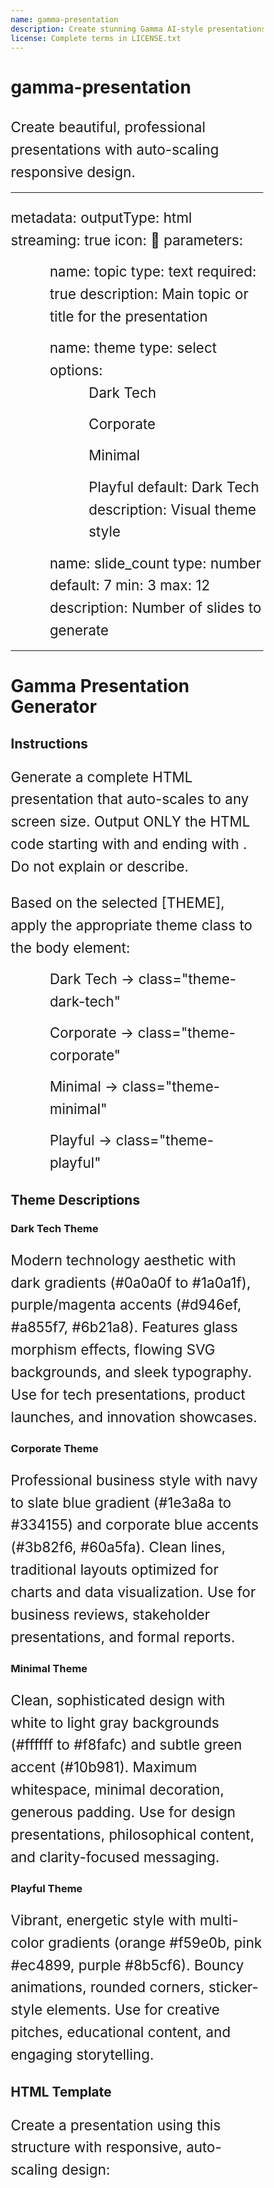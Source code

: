 ```yaml
---
name: gamma-presentation
description: Create stunning Gamma AI-style presentations with 4 professional themes (Dark Tech, Corporate, Minimal, Playful). Auto-scaling responsive design with beautiful animations.
license: Complete terms in LICENSE.txt
---
```


# gamma-presentation

Create beautiful, professional presentations with auto-scaling responsive design.

---
metadata:
  outputType: html
  streaming: true
  icon: 🎨
parameters:
  - name: topic
    type: text
    required: true
    description: Main topic or title for the presentation
  - name: theme
    type: select
    options:
      - Dark Tech
      - Corporate
      - Minimal
      - Playful
    default: Dark Tech
    description: Visual theme style
  - name: slide_count
    type: number
    default: 7
    min: 3
    max: 12
    description: Number of slides to generate
---

# Gamma Presentation Generator

## Instructions
Generate a complete HTML presentation that auto-scales to any screen size. Output ONLY the HTML code starting with <!DOCTYPE html> and ending with </html>. Do not explain or describe.

Based on the selected [THEME], apply the appropriate theme class to the body element:
- Dark Tech → class="theme-dark-tech"
- Corporate → class="theme-corporate"
- Minimal → class="theme-minimal"
- Playful → class="theme-playful"

## Theme Descriptions

### Dark Tech Theme
Modern technology aesthetic with dark gradients (#0a0a0f to #1a0a1f), purple/magenta accents (#d946ef, #a855f7, #6b21a8). Features glass morphism effects, flowing SVG backgrounds, and sleek typography. Use for tech presentations, product launches, and innovation showcases.

### Corporate Theme
Professional business style with navy to slate blue gradient (#1e3a8a to #334155) and corporate blue accents (#3b82f6, #60a5fa). Clean lines, traditional layouts optimized for charts and data visualization. Use for business reviews, stakeholder presentations, and formal reports.

### Minimal Theme
Clean, sophisticated design with white to light gray backgrounds (#ffffff to #f8fafc) and subtle green accent (#10b981). Maximum whitespace, minimal decoration, generous padding. Use for design presentations, philosophical content, and clarity-focused messaging.

### Playful Theme
Vibrant, energetic style with multi-color gradients (orange #f59e0b, pink #ec4899, purple #8b5cf6). Bouncy animations, rounded corners, sticker-style elements. Use for creative pitches, educational content, and engaging storytelling.

## HTML Template

Create a presentation using this structure with responsive, auto-scaling design:

<!DOCTYPE html>
<html>
<head>
    <meta charset="UTF-8">
    <meta name="viewport" content="width=device-width, initial-scale=1.0">
    <title>[TOPIC] Presentation</title>
    <style>
        * { margin: 0; padding: 0; box-sizing: border-box; }

        /* ================================================================
           THEME: DARK TECH
           ================================================================ */

        .theme-dark-tech {
            --bg-primary: #0a0a0f;
            --bg-secondary: #1a0a1f;
            --accent-1: #d946ef;
            --accent-2: #a855f7;
            --accent-3: #6b21a8;
            --text-primary: #ffffff;
            --text-secondary: #e0d4f7;
            --text-muted: #a78bca;
            --glass-bg: rgba(217, 70, 239, 0.1);
            --glass-border: rgba(217, 70, 239, 0.2);
        }

        .theme-dark-tech body {
            font-family: 'Inter', -apple-system, BlinkMacSystemFont, 'Segoe UI', sans-serif;
            background: linear-gradient(135deg, var(--bg-primary), var(--bg-secondary));
            overflow: hidden;
            height: 100vh;
            width: 100vw;
            position: relative;
        }

        .theme-dark-tech body::before {
            content: '';
            position: absolute;
            top: 0;
            left: 0;
            width: 100%;
            height: 100%;
            background-image: url("data:image/svg+xml,%3Csvg width='100' height='100' xmlns='http://www.w3.org/2000/svg'%3E%3Cpath d='M0 50 Q 25 25, 50 50 T 100 50' stroke='rgba(217,70,239,0.1)' fill='none' stroke-width='2'/%3E%3C/svg%3E");
            opacity: 0.3;
            animation: flowingLines 20s linear infinite;
        }

        @keyframes flowingLines {
            from { background-position: 0 0; }
            to { background-position: 100px 100px; }
        }

        .theme-dark-tech .slide {
            background: rgba(26, 10, 31, 0.6);
            backdrop-filter: blur(20px);
            border: 1px solid var(--glass-border);
            box-shadow: 0 0 40px rgba(217, 70, 239, 0.3), 0 25px 50px rgba(0,0,0,0.5);
        }

        .theme-dark-tech h1 {
            font-size: clamp(2.5rem, 8vw, 5rem);
            font-weight: 800;
            background: linear-gradient(135deg, var(--accent-1), var(--accent-2), var(--accent-3));
            -webkit-background-clip: text;
            -webkit-text-fill-color: transparent;
            background-clip: text;
            position: relative;
            padding-bottom: 20px;
        }

        .theme-dark-tech h1::after {
            content: '';
            position: absolute;
            bottom: 0;
            left: 0;
            width: clamp(60px, 15%, 120px);
            height: 4px;
            background: linear-gradient(90deg, var(--accent-1), transparent);
            border-radius: 2px;
        }

        .theme-dark-tech h2 {
            font-size: clamp(1.8rem, 5vw, 3rem);
            font-weight: 700;
            color: var(--text-primary);
        }

        .theme-dark-tech h3 {
            font-size: clamp(1.3rem, 3.5vw, 2rem);
            font-weight: 600;
            color: var(--accent-1);
        }

        .theme-dark-tech p, .theme-dark-tech li {
            color: var(--text-secondary);
        }

        .theme-dark-tech li::before {
            content: '→';
            position: absolute;
            left: 0;
            color: var(--accent-1);
        }

        .theme-dark-tech .card {
            background: var(--glass-bg);
            backdrop-filter: blur(10px);
            border: 1px solid var(--glass-border);
            transition: all 0.3s cubic-bezier(0.16, 1, 0.3, 1);
        }

        .theme-dark-tech .card:hover {
            background: rgba(217, 70, 239, 0.15);
            border-color: var(--accent-1);
            transform: translateY(-5px);
            box-shadow: 0 10px 30px rgba(217, 70, 239, 0.3);
        }

        .theme-dark-tech .nav-button {
            background: rgba(217, 70, 239, 0.2);
            backdrop-filter: blur(10px);
            border: 1px solid var(--glass-border);
            color: var(--text-primary);
        }

        .theme-dark-tech .nav-button:hover {
            background: rgba(217, 70, 239, 0.3);
            border-color: var(--accent-1);
            box-shadow: 0 5px 20px rgba(217, 70, 239, 0.4);
        }

        .theme-dark-tech .dot {
            background: rgba(217, 70, 239, 0.3);
        }

        .theme-dark-tech .dot.active {
            background: var(--accent-1);
            box-shadow: 0 0 20px rgba(217, 70, 239, 0.6);
        }

        /* ================================================================
           THEME: CORPORATE
           ================================================================ */

        .theme-corporate {
            --bg-primary: #1e3a8a;
            --bg-secondary: #334155;
            --accent-1: #3b82f6;
            --accent-2: #60a5fa;
            --text-primary: #0f172a;
            --text-secondary: #475569;
            --border-color: rgba(59, 130, 246, 0.3);
        }

        .theme-corporate body {
            font-family: 'Helvetica Neue', Arial, sans-serif;
            background: linear-gradient(135deg, var(--bg-primary) 0%, var(--bg-secondary) 100%);
            overflow: hidden;
            height: 100vh;
            width: 100vw;
        }

        .theme-corporate body::before {
            content: '';
            position: absolute;
            top: 0;
            left: 0;
            width: 100%;
            height: 100%;
            background-image:
                linear-gradient(rgba(59, 130, 246, 0.05) 1px, transparent 1px),
                linear-gradient(90deg, rgba(59, 130, 246, 0.05) 1px, transparent 1px);
            background-size: 40px 40px;
            opacity: 0.5;
        }

        .theme-corporate .slide {
            background: rgba(255, 255, 255, 0.95);
            box-shadow: 0 20px 60px rgba(0, 0, 0, 0.3);
        }

        .theme-corporate h1 {
            font-size: clamp(2.5rem, 7vw, 4.5rem);
            font-weight: 700;
            color: var(--bg-primary);
            border-left: 6px solid var(--accent-1);
            padding-left: clamp(15px, 2vw, 25px);
        }

        .theme-corporate h2 {
            font-size: clamp(1.8rem, 4.5vw, 2.8rem);
            font-weight: 600;
            color: var(--bg-secondary);
        }

        .theme-corporate h3 {
            font-size: clamp(1.3rem, 3vw, 1.8rem);
            font-weight: 600;
            color: var(--accent-1);
            text-transform: uppercase;
            letter-spacing: 0.05em;
        }

        .theme-corporate p, .theme-corporate li {
            color: var(--text-secondary);
        }

        .theme-corporate li::before {
            content: '▸';
            position: absolute;
            left: 0;
            color: var(--accent-1);
        }

        .theme-corporate .card {
            background: white;
            border: 2px solid var(--border-color);
            box-shadow: 0 2px 8px rgba(0, 0, 0, 0.1);
        }

        .theme-corporate .card:hover {
            border-color: var(--accent-1);
            box-shadow: 0 8px 24px rgba(59, 130, 246, 0.2);
            transform: translateY(-3px);
        }

        .theme-corporate .nav-button {
            background: var(--accent-1);
            border: none;
            color: white;
            box-shadow: 0 4px 12px rgba(59, 130, 246, 0.3);
        }

        .theme-corporate .nav-button:hover {
            background: var(--accent-2);
            box-shadow: 0 6px 20px rgba(59, 130, 246, 0.4);
        }

        .theme-corporate .dot {
            background: rgba(59, 130, 246, 0.3);
        }

        .theme-corporate .dot.active {
            background: var(--accent-1);
        }

        /* ================================================================
           THEME: MINIMAL
           ================================================================ */

        .theme-minimal {
            --bg-primary: #ffffff;
            --bg-secondary: #f8fafc;
            --accent-1: #10b981;
            --text-primary: #0f172a;
            --text-secondary: #475569;
            --text-muted: #64748b;
            --border-color: #e2e8f0;
        }

        .theme-minimal body {
            font-family: 'SF Pro Display', -apple-system, BlinkMacSystemFont, 'Segoe UI', sans-serif;
            background: linear-gradient(135deg, var(--bg-primary) 0%, var(--bg-secondary) 100%);
            overflow: hidden;
            height: 100vh;
            width: 100vw;
        }

        .theme-minimal .slide {
            background: white;
            box-shadow: 0 10px 40px rgba(0, 0, 0, 0.08);
        }

        .theme-minimal h1 {
            font-size: clamp(2.5rem, 6vw, 4rem);
            font-weight: 300;
            color: var(--text-primary);
            text-align: center;
            letter-spacing: -0.03em;
        }

        .theme-minimal h2 {
            font-size: clamp(1.8rem, 4vw, 2.5rem);
            font-weight: 400;
            color: var(--text-primary);
        }

        .theme-minimal h3 {
            font-size: clamp(1.2rem, 2.5vw, 1.6rem);
            font-weight: 500;
            color: var(--text-secondary);
        }

        .theme-minimal p, .theme-minimal li {
            line-height: 2;
            color: var(--text-secondary);
        }

        .theme-minimal li::before {
            content: '•';
            position: absolute;
            left: 0.5em;
            color: var(--accent-1);
            font-size: 1.5em;
        }

        .theme-minimal .card {
            background: var(--bg-secondary);
            border: 1px solid var(--border-color);
        }

        .theme-minimal .card:hover {
            border-color: var(--accent-1);
            box-shadow: 0 4px 16px rgba(16, 185, 129, 0.1);
        }

        .theme-minimal .nav-button {
            background: transparent;
            border: 2px solid var(--border-color);
            color: var(--text-secondary);
        }

        .theme-minimal .nav-button:hover {
            border-color: var(--accent-1);
            color: var(--accent-1);
        }

        .theme-minimal .dot {
            background: var(--border-color);
        }

        .theme-minimal .dot.active {
            background: var(--accent-1);
            width: 24px;
            border-radius: 4px;
        }

        /* ================================================================
           THEME: PLAYFUL
           ================================================================ */

        .theme-playful {
            --color-orange: #f59e0b;
            --color-pink: #ec4899;
            --color-purple: #8b5cf6;
            --color-blue: #3b82f6;
            --color-green: #10b981;
            --text-primary: #1f2937;
            --text-secondary: #4b5563;
        }

        .theme-playful body {
            font-family: 'Poppins', -apple-system, sans-serif;
            background: linear-gradient(135deg, var(--color-orange), var(--color-pink), var(--color-purple));
            background-size: 400% 400%;
            animation: gradientShift 15s ease infinite;
            overflow: hidden;
            height: 100vh;
            width: 100vw;
        }

        @keyframes gradientShift {
            0% { background-position: 0% 50%; }
            50% { background-position: 100% 50%; }
            100% { background-position: 0% 50%; }
        }

        .theme-playful .slide {
            background: white;
            box-shadow: 0 30px 60px rgba(0, 0, 0, 0.3), 0 0 0 10px rgba(255, 255, 255, 0.1);
        }

        .theme-playful h1 {
            font-size: clamp(2.5rem, 8vw, 5rem);
            font-weight: 800;
            background: linear-gradient(135deg, var(--color-orange), var(--color-pink), var(--color-purple));
            -webkit-background-clip: text;
            -webkit-text-fill-color: transparent;
            background-clip: text;
            text-align: center;
            animation: bounceIn 0.8s cubic-bezier(0.68, -0.55, 0.265, 1.55);
        }

        @keyframes bounceIn {
            0% { transform: scale(0); }
            50% { transform: scale(1.1); }
            100% { transform: scale(1); }
        }

        .theme-playful h2 {
            font-size: clamp(1.8rem, 5vw, 3rem);
            font-weight: 700;
            color: var(--color-purple);
            position: relative;
            display: inline-block;
        }

        .theme-playful h2::after {
            content: '';
            position: absolute;
            bottom: -5px;
            left: 0;
            width: 100%;
            height: 6px;
            background: linear-gradient(90deg, var(--color-orange), var(--color-pink));
            border-radius: 3px;
        }

        .theme-playful h3 {
            font-size: clamp(1.3rem, 3.5vw, 2rem);
            font-weight: 600;
            color: var(--color-pink);
        }

        .theme-playful p, .theme-playful li {
            color: var(--text-secondary);
        }

        .theme-playful li::before {
            content: '🎯';
            position: absolute;
            left: 0;
        }

        .theme-playful .card {
            background: linear-gradient(135deg, #fff, #fef3c7);
            border: 3px solid var(--color-orange);
            box-shadow: 5px 5px 0 rgba(0, 0, 0, 0.1);
            transition: all 0.3s cubic-bezier(0.68, -0.55, 0.265, 1.55);
        }

        .theme-playful .card:hover {
            transform: translateY(-10px) rotate(2deg);
            box-shadow: 10px 10px 0 rgba(236, 72, 153, 0.3);
        }

        .theme-playful .nav-button {
            background: linear-gradient(135deg, var(--color-orange), var(--color-pink));
            border: none;
            color: white;
            box-shadow: 5px 5px 0 rgba(0, 0, 0, 0.2);
        }

        .theme-playful .nav-button:hover {
            transform: scale(1.1) rotate(-3deg);
            box-shadow: 8px 8px 0 rgba(0, 0, 0, 0.2);
        }

        .theme-playful .dot {
            background: rgba(255, 255, 255, 0.5);
            border: 3px solid white;
        }

        .theme-playful .dot:nth-child(1) { background: var(--color-orange); }
        .theme-playful .dot:nth-child(2) { background: var(--color-pink); }
        .theme-playful .dot:nth-child(3) { background: var(--color-purple); }
        .theme-playful .dot:nth-child(4) { background: var(--color-blue); }
        .theme-playful .dot:nth-child(5) { background: var(--color-green); }

        .theme-playful .dot.active {
            transform: scale(1.5);
            box-shadow: 0 0 20px rgba(255, 255, 255, 0.8);
        }

        /* ================================================================
           BASE PRESENTATION STYLES
           ================================================================ */

        .presentation-container {
            height: 100vh;
            width: 100vw;
            display: flex;
            align-items: center;
            justify-content: center;
            position: relative;
            z-index: 1;
        }

        .slide {
            display: none;
            width: min(90vw, 1400px);
            height: min(85vh, 850px);
            padding: clamp(40px, 6vw, 80px);
            border-radius: clamp(20px, 3vw, 40px);
            position: relative;
            overflow: auto;
        }

        .slide.active {
            display: flex;
            flex-direction: column;
            justify-content: center;
            animation: slideIn 0.5s ease;
        }

        @keyframes slideIn {
            from { opacity: 0; transform: scale(0.95); }
            to { opacity: 1; transform: scale(1); }
        }

        h1 {
            margin-bottom: clamp(1rem, 3vw, 2rem);
            line-height: 1.2;
        }

        h2 {
            margin-bottom: clamp(0.8rem, 2vw, 1.5rem);
        }

        h3 {
            margin-bottom: clamp(0.8rem, 1.5vw, 1.2rem);
        }

        p, li {
            font-size: clamp(1rem, 2.5vw, 1.4rem);
            line-height: 1.6;
            margin-bottom: clamp(0.5rem, 1.5vw, 1rem);
        }

        ul {
            padding-left: clamp(1rem, 3vw, 2rem);
            list-style: none;
        }

        li {
            position: relative;
            padding-left: 1.5em;
            font-weight: normal;
        }

        .emoji-icon {
            font-size: clamp(3rem, 10vw, 6rem);
            margin-bottom: clamp(1rem, 2vw, 2rem);
        }

        /* Grid layouts */
        .grid-2x2 {
            display: grid;
            grid-template-columns: repeat(2, 1fr);
            gap: clamp(1.5rem, 3vw, 3rem);
            margin-top: clamp(2rem, 4vw, 3rem);
        }

        .grid-3col {
            display: grid;
            grid-template-columns: repeat(3, 1fr);
            gap: clamp(1rem, 2vw, 2rem);
            margin-top: clamp(2rem, 4vw, 3rem);
        }

        .split-layout {
            display: grid;
            grid-template-columns: 1fr 1fr;
            gap: clamp(2rem, 4vw, 4rem);
            align-items: center;
            margin-top: clamp(2rem, 4vw, 3rem);
        }

        .card {
            border-radius: clamp(12px, 2vw, 20px);
            padding: clamp(1.5rem, 3vw, 2.5rem);
            transition: all 0.3s;
        }

        .quote-slide {
            text-align: center;
            padding: clamp(2rem, 4vw, 3rem);
        }

        .quote-text {
            font-size: clamp(1.5rem, 4vw, 2.5rem);
            font-style: italic;
            margin-bottom: clamp(1.5rem, 3vw, 2rem);
        }

        .quote-author {
            font-size: clamp(1rem, 2vw, 1.3rem);
            font-weight: 600;
        }

        .number-badge {
            display: inline-block;
            font-size: clamp(1.5rem, 3vw, 2.5rem);
            font-weight: 700;
            margin-right: 1rem;
        }

        /* Navigation */
        .nav-dots {
            position: absolute;
            top: 50%;
            right: clamp(20px, 3vw, 40px);
            transform: translateY(-50%);
            display: flex;
            flex-direction: column;
            gap: 12px;
            z-index: 10;
        }

        .dot {
            width: clamp(10px, 1.2vw, 14px);
            height: clamp(10px, 1.2vw, 14px);
            border-radius: 50%;
            cursor: pointer;
            transition: all 0.3s;
        }

        .dot:hover {
            transform: scale(1.2);
        }

        .dot.active {
            transform: scale(1.4);
        }

        .nav-button {
            position: absolute;
            bottom: clamp(30px, 4vh, 50px);
            padding: clamp(12px, 2vw, 18px) clamp(24px, 4vw, 40px);
            border-radius: clamp(25px, 4vw, 50px);
            font-size: clamp(1rem, 1.8vw, 1.2rem);
            cursor: pointer;
            transition: all 0.3s;
            font-weight: 600;
        }

        .nav-button:hover {
            transform: scale(1.05);
        }

        .nav-button.prev {
            left: clamp(30px, 4vw, 50px);
        }

        .nav-button.next {
            right: clamp(30px, 4vw, 50px);
        }

        /* Mobile responsive */
        @media (max-width: 768px) {
            .slide {
                width: 95vw;
                height: 90vh;
                padding: 30px;
            }

            .grid-2x2,
            .grid-3col,
            .split-layout {
                grid-template-columns: 1fr;
                gap: 1.5rem;
            }

            .nav-dots {
                display: none;
            }
        }
    </style>
</head>
<body>
    <div class="presentation-container">
        <div class="nav-dots" id="dots"></div>

        <!-- Generate [SLIDE_COUNT] slides based on [TOPIC] -->
        <!-- Each slide should have class="slide" with first one having class="slide active" -->

        <button class="nav-button prev" onclick="changeSlide(-1)">←</button>
        <button class="nav-button next" onclick="changeSlide(1)">Next →</button>
    </div>

    <script>
        let currentSlide = 0;
        const slides = document.querySelectorAll('.slide');
        const totalSlides = slides.length;

        // Create dots
        const dotsContainer = document.getElementById('dots');
        for(let i = 0; i < totalSlides; i++) {
            const dot = document.createElement('div');
            dot.className = 'dot' + (i === 0 ? ' active' : '');
            dot.onclick = () => goToSlide(i);
            dotsContainer.appendChild(dot);
        }

        function changeSlide(direction) {
            slides[currentSlide].classList.remove('active');
            document.querySelectorAll('.dot')[currentSlide].classList.remove('active');

            currentSlide = (currentSlide + direction + totalSlides) % totalSlides;

            slides[currentSlide].classList.add('active');
            document.querySelectorAll('.dot')[currentSlide].classList.add('active');
        }

        function goToSlide(index) {
            slides[currentSlide].classList.remove('active');
            document.querySelectorAll('.dot')[currentSlide].classList.remove('active');

            currentSlide = index;

            slides[currentSlide].classList.add('active');
            document.querySelectorAll('.dot')[currentSlide].classList.add('active');
        }

        // Keyboard navigation
        document.addEventListener('keydown', (e) => {
            if(e.key === 'ArrowRight') changeSlide(1);
            if(e.key === 'ArrowLeft') changeSlide(-1);
        });

        // Touch/swipe support
        let touchStartX = 0;
        document.addEventListener('touchstart', e => touchStartX = e.touches[0].clientX);
        document.addEventListener('touchend', e => {
            const touchEndX = e.changedTouches[0].clientX;
            if(touchStartX - touchEndX > 50) changeSlide(1);
            if(touchEndX - touchStartX > 50) changeSlide(-1);
        });
    </script>
</body>
</html>

## Slide Generation Instructions

Generate exactly [SLIDE_COUNT] slides with this structure based on [TOPIC]:

1. **Title slide**: Main topic with emoji icon and subtitle
2-4. **Content slides**: Use varied layouts appropriate to the theme
5. **Conclusion**: Summary with call-to-action

### Layout Options by Theme

**Dark Tech** - Use these layouts:
- Centered titles with glass morphism cards
- Numbered sections with badges (01, 02, 03)
- 2x2 or 3-column grids for features
- Split layouts with image placeholders
- Futuristic emojis (🚀 ⚡ 💡 🔒 🌐 ⚙️)

**Corporate** - Use these layouts:
- Professional title with subtitle
- Sidebar highlights with stats
- Data visualization placeholders (charts/graphs representations)
- Two-column comparisons
- Professional emojis (📊 📈 💼 🎯 ✓)

**Minimal** - Use these layouts:
- Centered single-focus content
- Maximum whitespace between elements
- Simple bullet lists with generous padding
- Clean two-column splits
- Minimal emojis (• ◦ —)

**Playful** - Use these layouts:
- Asymmetric card arrangements
- Colorful sticker-style elements
- Fun emoji combinations throughout
- Dynamic two-column layouts
- Expressive emojis (🎨 🎉 ✨ 💖 🌈 🎯 🚀)

### Content Guidelines

1. Adapt tone to theme (technical/professional/elegant/fun)
2. Use appropriate emojis for the theme style
3. Include relevant examples and data points
4. Ensure all text is concise and scannable
5. Vary slide layouts to maintain visual interest
6. Use theme-specific class names (grid-2x2, split-layout, quote-slide, etc.)

## Example Slide Structures

### Title Slide (All Themes)
```html
<div class="slide active">
    <div style="text-align: center; display: flex; flex-direction: column; justify-content: center; height: 100%;">
        <div class="emoji-icon">[EMOJI]</div>
        <h1>[MAIN TITLE]</h1>
        <p style="font-size: clamp(1.2rem, 3vw, 1.8rem); opacity: 0.8; margin-top: 1rem;">[SUBTITLE]</p>
    </div>
</div>
```

### Bullet Points Slide
```html
<div class="slide">
    <h2>[SECTION TITLE]</h2>
    <ul>
        <li>[KEY POINT 1]</li>
        <li>[KEY POINT 2]</li>
        <li>[KEY POINT 3]</li>
        <li>[KEY POINT 4]</li>
    </ul>
</div>
```

### 2x2 Grid Cards Slide
```html
<div class="slide">
    <h2>[SECTION TITLE]</h2>
    <div class="grid-2x2">
        <div class="card">
            <h3>[CARD 1 TITLE]</h3>
            <p>[CARD 1 DESCRIPTION]</p>
        </div>
        <div class="card">
            <h3>[CARD 2 TITLE]</h3>
            <p>[CARD 2 DESCRIPTION]</p>
        </div>
        <div class="card">
            <h3>[CARD 3 TITLE]</h3>
            <p>[CARD 3 DESCRIPTION]</p>
        </div>
        <div class="card">
            <h3>[CARD 4 TITLE]</h3>
            <p>[CARD 4 DESCRIPTION]</p>
        </div>
    </div>
</div>
```

### 3-Column Grid Slide
```html
<div class="slide">
    <h2>[SECTION TITLE]</h2>
    <div class="grid-3col">
        <div class="card">
            <h3>[ITEM 1]</h3>
            <p>[DESCRIPTION]</p>
        </div>
        <div class="card">
            <h3>[ITEM 2]</h3>
            <p>[DESCRIPTION]</p>
        </div>
        <div class="card">
            <h3>[ITEM 3]</h3>
            <p>[DESCRIPTION]</p>
        </div>
    </div>
</div>
```

### Two-Column Split Layout Slide
```html
<div class="slide">
    <h2>[SECTION TITLE]</h2>
    <div class="split-layout">
        <div>
            <h3>[LEFT COLUMN TITLE]</h3>
            <ul>
                <li>[POINT 1]</li>
                <li>[POINT 2]</li>
                <li>[POINT 3]</li>
            </ul>
        </div>
        <div>
            <h3>[RIGHT COLUMN TITLE]</h3>
            <ul>
                <li>[POINT 1]</li>
                <li>[POINT 2]</li>
                <li>[POINT 3]</li>
            </ul>
        </div>
    </div>
</div>
```

### Quote Slide
```html
<div class="slide">
    <div class="quote-slide">
        <p class="quote-text">"[INSPIRATIONAL OR RELEVANT QUOTE]"</p>
        <p class="quote-author">— [AUTHOR NAME OR SOURCE]</p>
    </div>
</div>
```

### Numbered Sections Slide
```html
<div class="slide">
    <h2>[SECTION TITLE]</h2>
    <div style="margin-top: 2rem;">
        <div style="margin-bottom: 2rem;">
            <span class="number-badge">01</span>
            <h3 style="display: inline;">[FIRST STEP]</h3>
            <p style="margin-top: 0.5rem; margin-left: 4rem;">[DESCRIPTION]</p>
        </div>
        <div style="margin-bottom: 2rem;">
            <span class="number-badge">02</span>
            <h3 style="display: inline;">[SECOND STEP]</h3>
            <p style="margin-top: 0.5rem; margin-left: 4rem;">[DESCRIPTION]</p>
        </div>
        <div>
            <span class="number-badge">03</span>
            <h3 style="display: inline;">[THIRD STEP]</h3>
            <p style="margin-top: 0.5rem; margin-left: 4rem;">[DESCRIPTION]</p>
        </div>
    </div>
</div>
```

### Conclusion Slide
```html
<div class="slide">
    <div style="text-align: center; display: flex; flex-direction: column; justify-content: center; height: 100%;">
        <h2>[CONCLUSION TITLE]</h2>
        <p style="font-size: clamp(1.3rem, 3vw, 2rem); margin-top: 2rem; line-height: 1.8;">
            [SUMMARY OR CALL TO ACTION]
        </p>
        <p style="font-size: clamp(1.1rem, 2.5vw, 1.6rem); margin-top: 1.5rem; opacity: 0.7;">
            [SECONDARY MESSAGE OR CONTACT INFO]
        </p>
    </div>
</div>
```

## IMPORTANT

**Output ONLY the complete HTML code.**
- Do NOT include markdown code fences (```html or ```)
- Do NOT include explanations or descriptions
- Start directly with `<!DOCTYPE html>`
- End with `</html>`
- Replace ALL placeholder values with actual content based on the topic
